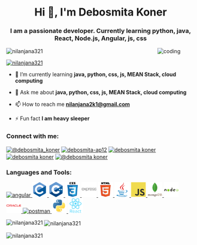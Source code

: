 <h1 align="center">Hi 👋, I'm Debosmita Koner</h1>
<h3 align="center">I am a passionate developer. Currently learning python, java, React, Node.js, Angular, js, css</h3>

<img align="right" alt="coding" width="100" src="https://media.giphy.com/media/765ccrAiB0g9z6EApL/giphy.gif">

<p align="left"> <img src="https://komarev.com/ghpvc/?username=nilanjana321&label=Profile%20views&color=0e75b6&style=flat" alt="nilanjana321" /> </p>

<p align="left"> <a href="https://github.com/ryo-ma/github-profile-trophy"><img src="https://github-profile-trophy.vercel.app/?username=nilanjana321" alt="nilanjana321" /></a> </p>


- 🌱 I’m currently learning **java, python, css, js, MEAN Stack, cloud computing**

- 💬 Ask me about **java, python, css, js, MEAN Stack, cloud computing**

- 📫 How to reach me **nilanjana2k1@gmail.com**

- ⚡ Fun fact **I am heavy sleeper**

<h3 align="left">Connect with me:</h3>
<p align="left">
<a href="https://twitter.com/@debosmita_koner" target="blank"><img align="center" src="https://raw.githubusercontent.com/rahuldkjain/github-profile-readme-generator/master/src/images/icons/Social/twitter.svg" alt="@debosmita_koner" height="30" width="40" /></a>
<a href="https://linkedin.com/in/debosmita-ap12" target="blank"><img align="center" src="https://raw.githubusercontent.com/rahuldkjain/github-profile-readme-generator/master/src/images/icons/Social/linked-in-alt.svg" alt="debosmita-ap12" height="30" width="40" /></a>
<a href="https://fb.com/debosmita koner" target="blank"><img align="center" src="https://raw.githubusercontent.com/rahuldkjain/github-profile-readme-generator/master/src/images/icons/Social/facebook.svg" alt="debosmita koner" height="30" width="40" /></a>
<a href="https://www.hackerrank.com/debosmita koner" target="blank"><img align="center" src="https://raw.githubusercontent.com/rahuldkjain/github-profile-readme-generator/master/src/images/icons/Social/hackerrank.svg" alt="debosmita koner" height="30" width="40" /></a>
<a href="https://www.hackerearth.com/@debosmita koner" target="blank"><img align="center" src="https://raw.githubusercontent.com/rahuldkjain/github-profile-readme-generator/master/src/images/icons/Social/hackerearth.svg" alt="@debosmita koner" height="30" width="40" /></a>
</p>

<h3 align="left">Languages and Tools:</h3>
<p align="left"> <a href="https://angular.io" target="_blank" rel="noreferrer"> <img src="https://angular.io/assets/images/logos/angular/angular.svg" alt="angular" width="40" height="40"/> </a> <a href="https://www.cprogramming.com/" target="_blank" rel="noreferrer"> <img src="https://raw.githubusercontent.com/devicons/devicon/master/icons/c/c-original.svg" alt="c" width="40" height="40"/> </a> <a href="https://www.w3schools.com/cpp/" target="_blank" rel="noreferrer"> <img src="https://raw.githubusercontent.com/devicons/devicon/master/icons/cplusplus/cplusplus-original.svg" alt="cplusplus" width="40" height="40"/> </a> <a href="https://www.w3schools.com/css/" target="_blank" rel="noreferrer"> <img src="https://raw.githubusercontent.com/devicons/devicon/master/icons/css3/css3-original-wordmark.svg" alt="css3" width="40" height="40"/> </a> <a href="https://expressjs.com" target="_blank" rel="noreferrer"> <img src="https://raw.githubusercontent.com/devicons/devicon/master/icons/express/express-original-wordmark.svg" alt="express" width="40" height="40"/> </a> <a href="https://www.w3.org/html/" target="_blank" rel="noreferrer"> <img src="https://raw.githubusercontent.com/devicons/devicon/master/icons/html5/html5-original-wordmark.svg" alt="html5" width="40" height="40"/> </a> <a href="https://www.java.com" target="_blank" rel="noreferrer"> <img src="https://raw.githubusercontent.com/devicons/devicon/master/icons/java/java-original.svg" alt="java" width="40" height="40"/> </a> <a href="https://developer.mozilla.org/en-US/docs/Web/JavaScript" target="_blank" rel="noreferrer"> <img src="https://raw.githubusercontent.com/devicons/devicon/master/icons/javascript/javascript-original.svg" alt="javascript" width="40" height="40"/> </a> <a href="https://www.mongodb.com/" target="_blank" rel="noreferrer"> <img src="https://raw.githubusercontent.com/devicons/devicon/master/icons/mongodb/mongodb-original-wordmark.svg" alt="mongodb" width="40" height="40"/> </a> <a href="https://nodejs.org" target="_blank" rel="noreferrer"> <img src="https://raw.githubusercontent.com/devicons/devicon/master/icons/nodejs/nodejs-original-wordmark.svg" alt="nodejs" width="40" height="40"/> </a> <a href="https://www.oracle.com/" target="_blank" rel="noreferrer"> <img src="https://raw.githubusercontent.com/devicons/devicon/master/icons/oracle/oracle-original.svg" alt="oracle" width="40" height="40"/> </a> <a href="https://postman.com" target="_blank" rel="noreferrer"> <img src="https://www.vectorlogo.zone/logos/getpostman/getpostman-icon.svg" alt="postman" width="40" height="40"/> </a> <a href="https://www.python.org" target="_blank" rel="noreferrer"> <img src="https://raw.githubusercontent.com/devicons/devicon/master/icons/python/python-original.svg" alt="python" width="40" height="40"/> </a> <a href="https://reactjs.org/" target="_blank" rel="noreferrer"> <img src="https://raw.githubusercontent.com/devicons/devicon/master/icons/react/react-original-wordmark.svg" alt="react" width="40" height="40"/> </a> </p>

<p><img align="left" src="https://github-readme-stats.vercel.app/api/top-langs?username=nilanjana321&show_icons=true&locale=en&layout=compact" alt="nilanjana321" /></p>

<p>&nbsp;<img align="center" src="https://github-readme-stats.vercel.app/api?username=nilanjana321&show_icons=true&locale=en" alt="nilanjana321" /></p>

<p><img align="center" src="https://github-readme-streak-stats.herokuapp.com/?user=nilanjana321&" alt="nilanjana321" /></p>
